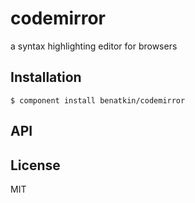 
# codemirror

  a syntax highlighting editor for browsers

## Installation

    $ component install benatkin/codemirror

## API

   

## License

  MIT
